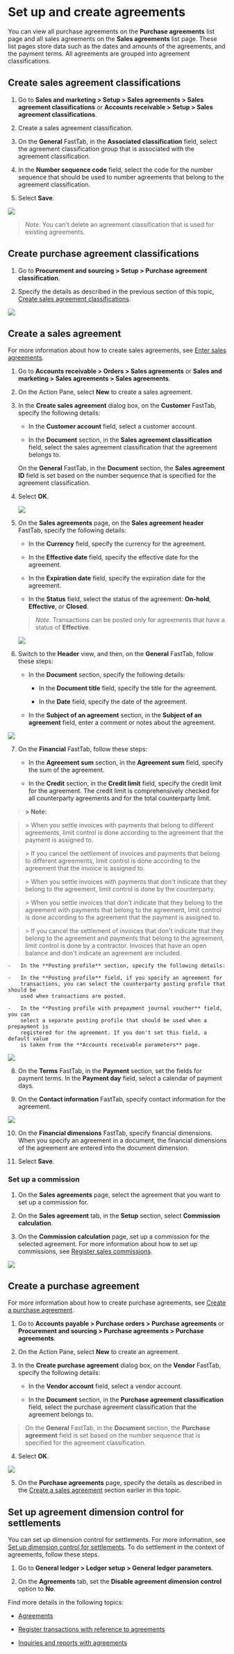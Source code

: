 Set up and create agreements
============================

You can view all purchase agreements on the **Purchase agreements** list page
and all sales agreements on the **Sales agreements** list page. These list pages
store data such as the dates and amounts of the agreements, and the payment
terms. All agreements are grouped into agreement classifications.

Create sales agreement classifications
--------------------------------------

1.  Go to **Sales and marketing \> Setup \> Sales agreements \> Sales agreement
    classifications** or **Accounts receivable \> Setup \> Sales agreement
    classifications**.

2.  Create a sales agreement classification.

3.  On the **General** FastTab, in the **Associated classification** field,
    select the agreement classification group that is associated with the
    agreement classification.

4.  In the **Number sequence code** field, select the code for the number
    sequence that should be used to number agreements that belong to the
    agreement classification.

5.  Select **Save**.

![](media/1_Sales_agreement_classifications.png)

>   *Note*. You can't delete an agreement classification that is used for existing
>   agreements.

Create purchase agreement classifications
-----------------------------------------

1.  Go to **Procurement and sourcing \> Setup \> Purchase agreement
    classification**.

2.  Specify the details as described in the previous section of this topic,
    [Create sales agreement
    classifications](#create-sales-agreement-classifications).

![](media/2_Purchase_agreement_classifications.png)

Create a sales agreement
------------------------

For more information about how to create sales agreements, see [Enter sales
agreements](https://docs.microsoft.com/dynamics365/supply-chain/sales-marketing/tasks/enter-sales-agreements).

1.  Go to **Accounts receivable \> Orders \> Sales agreements** or **Sales and
    marketing \> Sales agreements \> Sales agreements**.

2.  On the Action Pane, select **New** to create a sales agreement.

3.  In the **Create sales agreement** dialog box, on the **Customer** FastTab,
    specify the following details:

    -   In the **Customer account** field, select a customer account.

    -   In the **Document** section, in the **Sales agreement classification**
        field, select the sales agreement classification that the agreement belongs
        to.

    On the **General** FastTab, in the **Document** section, the **Sales
    agreement ID** field is set based on the number sequence that is specified
    for the agreement classification.

4.  Select **OK**.

    ![](media/3_Create_sales_agreement.png)

5.  On the **Sales agreements** page, on the **Sales agreement header** FastTab,
    specify the following details:

    -   In the **Currency** field, specify the currency for the agreement.

    -   In the **Effective date** field, specify the effective date for the
        agreement.

    -   In the **Expiration date** field, specify the expiration date for the
        agreement.

    -   In the **Status** field, select the status of the agreement: **On-hold**,
        **Effective**, or **Closed**.

    >   *Note.* Transactions can be posted only for agreements that have a status of
    >   **Effective**.

    ![](media/4_Sales_agreements.png)

6.  Switch to the **Header** view, and then, on the **General** FastTab, follow
    these steps:

    -   In the **Document** section, specify the following details:

        -   In the **Document title** field, specify the title for the agreement.

        -   In the **Date** field, specify the date of the agreement.

    -   In the **Subject of an agreement** section, in the **Subject of an
        agreement** field, enter a comment or notes about the agreement.

![](media/5_Sales_agreements.png)

7.  On the **Financial** FastTab, follow these steps:

    -   In the **Agreement sum** section, in the **Agreement sum** field,
        specify the sum of the agreement.

    -   In the **Credit** section, in the **Credit limit** field, specify the
        credit limit for the agreement. The credit limit is comprehensively
        checked for all counterparty agreements and for the total counterparty
        limit.

>   **\> Note:**

>   \> When you settle invoices with payments that belong to different
>   agreements, limit control is done according to the agreement that the
>   payment is assigned to.

>   \> If you cancel the settlement of invoices and payments that belong to
>   different agreements, limit control is done according to the agreement that
>   the invoice is assigned to.

>   \> When you settle invoices with payments that don't indicate that they
>   belong to the agreement, limit control is done by the counterparty.

>   \> When you settle invoices that don't indicate that they belong to the
>   agreement with payments that belong to the agreement, limit control is done
>   according to the agreement that the payment is assigned to.

>   \> If you cancel the settlement of invoices that don't indicate that they
>   belong to the agreement and payments that belong to the agreement, limit
>   control is done by a contractor. Invoices that have an open balance and
>   don't indicate an agreement are included.

    -   In the **Posting profile** section, specify the following details:

    -   In the **Posting profile** field, if you specify an agreement for
        transactions, you can select the counterparty posting profile that should be
        used when transactions are posted.

    -   In the **Posting profile with prepayment journal voucher** field, you can
        select a separate posting profile that should be used when a prepayment is
        registered for the agreement. If you don't set this field, a default value
        is taken from the **Accounts receivable parameters** page.

![](media/6_Sales_agreements.png)

8.  On the **Terms** FastTab, in the **Payment** section, set the fields for
    payment terms. In the **Payment day** field, select a calendar of payment
    days.

9.  On the **Contact information** FastTab, specify contact information for the
    agreement.

![](media/7_Sales_agreements.png)

10.  On the **Financial dimensions** FastTab, specify financial dimensions. When
    you specify an agreement in a document, the financial dimensions of the
    agreement are entered into the document dimension.

11.  Select **Save**.

### Set up a commission

1.  On the **Sales agreements** page, select the agreement that you want to set
    up a commission for.

2.  On the **Sales agreement** tab, in the **Setup** section, select
    **Commission calculation**.

3.  On the **Commission calculation** page, set up a commission for the selected
    agreement. For more information about how to set up commissions, see
    [Register sales
    commissions](https://docs.microsoft.com/dynamics365/supply-chain/sales-marketing/tasks/register-sales-commissions).

![](media/8_Commission_calculation.png)

Create a purchase agreement
---------------------------

For more information about how to create purchase agreements, see [Create a
purchase
agreement](https://docs.microsoft.com/dynamics365/supply-chain/procurement/tasks/create-purchase-agreement).

1.  Go to **Accounts payable \> Purchase orders \> Purchase agreements** or
    **Procurement and sourcing \> Purchase agreements \> Purchase agreements**.

2.  On the Action Pane, select **New** to create an agreement.

3.  In the **Create purchase agreement** dialog box, on the **Vendor** FastTab,
    specify the following details:

    -   In the **Vendor account** field, select a vendor account.

    -   In the **Document** section, in the **Purchase agreement classification**
        field, select the purchase agreement classification that the agreement
        belongs to.

>   On the **General** FastTab, in the **Document** section, the **Purchase
>   agreement** field is set based on the number sequence that is specified for
>   the agreement classification.

4.  Select **OK**.

![](media/9_Create_purchase_agreement.png)

5.  On the **Purchase agreements** page, specify the details as described in the
    [Create a sales agreement](#create-a-sales-agreement) section earlier in
    this topic.

Set up agreement dimension control for settlements
--------------------------------------------------

You can set up dimension control for settlements. For more information, see [Set
up dimension control for
settlements](https://docs.microsoft.com/dynamics365/finance/localizations/rus-transactions-settlement-date).
To do settlement in the context of agreements, follow these steps.

1.  Go to **General ledger \> Ledger setup \> General ledger parameters**.

2.  On the **Agreements** tab, set the **Disable agreement dimension control**
    option to **No**.

Find more details in the following topics:

-   [Agreements](rus-agreements.md)

-   [Register transactions with reference to
    agreements](rus-register-transactions-with-reference-to-agreements.md)

-   [Inquiries and reports with
    agreements](rus-inquiries_and_reports_with_agreements.md)

